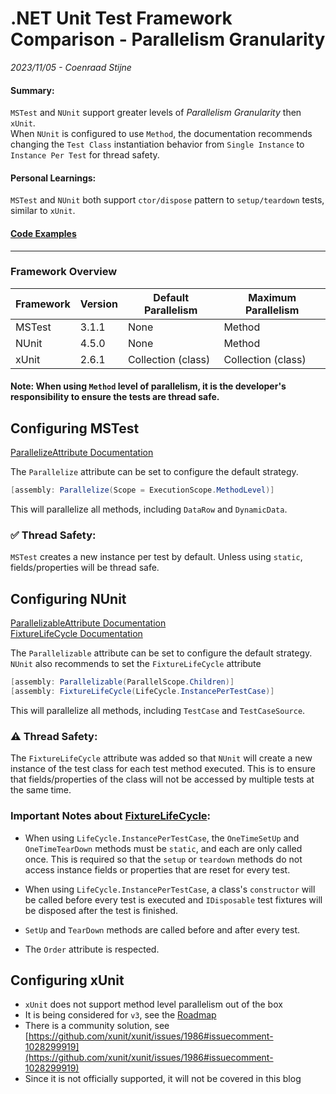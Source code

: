 # .NET Unit Test Framework Comparison - Parallelism Granularity
*2023/11/05 - Coenraad Stijne*  

#### Summary:  
`MSTest` and `NUnit` support greater levels of *Parallelism Granularity* then `xUnit`.  
When `NUnit` is configured to use `Method`,  the documentation recommends changing the `Test Class` instantiation behavior from `Single Instance` to `Instance Per Test` for thread safety.

#### Personal Learnings:

`MSTest` and `NUnit` both support `ctor/dispose` pattern to `setup/teardown` tests, similar to `xUnit`.

#### [Code Examples](https://github.com/CoenraadS/CoenraadS.github.io/tree/main/0/src)

---

### Framework Overview

| Framework | Version | Default Parallelism | Maximum Parallelism |
| --------- | ------- | ------------------- | ------------------- |
| MSTest    | 3.1.1   | None                | Method              |
| NUnit     | 4.5.0   | None                | Method              |
| xUnit     | 2.6.1   | Collection (class)  | Collection (class)  |

#### Note: When using `Method` level of parallelism, it is the developer's responsibility to ensure the tests are thread safe.

## Configuring MSTest

[ParallelizeAttribute Documentation](https://devblogs.microsoft.com/devops/mstest-v2-in-assembly-parallel-test-execution/)

The `Parallelize` attribute can be set to configure the default strategy.

```csharp
[assembly: Parallelize(Scope = ExecutionScope.MethodLevel)]
```

This will parallelize all methods, including `DataRow` and `DynamicData`.

### ✅ Thread Safety:

`MSTest` creates a new instance per test by default. Unless using `static`, fields/properties will be thread safe.

## Configuring NUnit

[ParallelizableAttribute Documentation](https://docs.nunit.org/articles/nunit/writing-tests/attributes/parallelizable.html)  
[FixtureLifeCycle Documentation](https://docs.nunit.org/articles/nunit/writing-tests/attributes/fixturelifecycle.html)

The `Parallelizable` attribute can be set to configure the default strategy.  
`NUnit` also recommends to set the `FixtureLifeCycle` attribute

```csharp
[assembly: Parallelizable(ParallelScope.Children)]
[assembly: FixtureLifeCycle(LifeCycle.InstancePerTestCase)]
```

This will parallelize all methods, including `TestCase` and `TestCaseSource`.

### ⚠️ Thread Safety:

The `FixtureLifeCycle` attribute was added so that `NUnit` will create a new instance of the test class for each test method executed.
This is to ensure that fields/properties of the class will not be accessed by multiple tests at the same time.

### Important Notes about [FixtureLifeCycle](https://docs.nunit.org/articles/nunit/writing-tests/attributes/fixturelifecycle.html):

- When using `LifeCycle.InstancePerTestCase`, the `OneTimeSetUp` and `OneTimeTearDown` methods must be `static`, and each are only called once. This is required so that the `setup` or `teardown` methods do not access instance fields or properties that are reset for every test.

- When using `LifeCycle.InstancePerTestCase`, a class's `constructor` will be called before every test is executed and `IDisposable` test fixtures will be disposed after the test is finished.

- `SetUp` and `TearDown` methods are called before and after every test.

- The `Order` attribute is respected.


## Configuring xUnit

- `xUnit` does not support method level parallelism out of the box
- It is being considered for `v3`, see the [Roadmap](https://github.com/xunit/xunit/issues/2133)
- There is a community solution, see [https://github.com/xunit/xunit/issues/1986#issuecomment-1028299919](https://github.com/xunit/xunit/issues/1986#issuecomment-1028299919)
- Since it is not officially supported, it will not be covered in this blog
